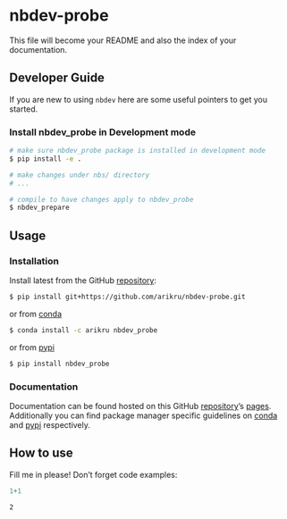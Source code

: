 # nbdev-probe


<!-- WARNING: THIS FILE WAS AUTOGENERATED! DO NOT EDIT! -->

This file will become your README and also the index of your
documentation.

## Developer Guide

If you are new to using `nbdev` here are some useful pointers to get you
started.

### Install nbdev_probe in Development mode

``` sh
# make sure nbdev_probe package is installed in development mode
$ pip install -e .

# make changes under nbs/ directory
# ...

# compile to have changes apply to nbdev_probe
$ nbdev_prepare
```

## Usage

### Installation

Install latest from the GitHub
[repository](https://github.com/arikru/nbdev-probe):

``` sh
$ pip install git+https://github.com/arikru/nbdev-probe.git
```

or from [conda](https://anaconda.org/arikru/nbdev-probe)

``` sh
$ conda install -c arikru nbdev_probe
```

or from [pypi](https://pypi.org/project/nbdev-probe/)

``` sh
$ pip install nbdev_probe
```

### Documentation

Documentation can be found hosted on this GitHub
[repository](https://github.com/arikru/nbdev-probe)’s
[pages](https://arikru.github.io/nbdev-probe/). Additionally you can
find package manager specific guidelines on
[conda](https://anaconda.org/arikru/nbdev-probe) and
[pypi](https://pypi.org/project/nbdev-probe/) respectively.

## How to use

Fill me in please! Don’t forget code examples:

``` python
1+1
```

    2
